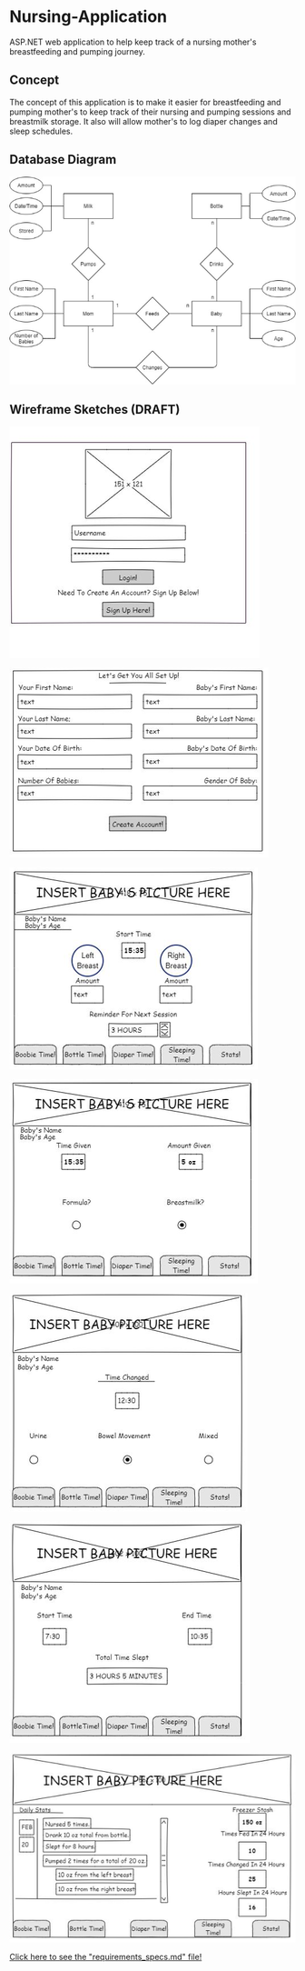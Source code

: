 # Nursing-Application
ASP.NET web application to help keep track of a nursing mother's  breastfeeding and pumping journey.


## Concept
The concept of this application is to make it easier for breastfeeding and pumping mother's to keep track of their nursing and pumping sessions and breastmilk storage. It also will allow mother's to log diaper changes and sleep schedules.


## Database Diagram

![Entity Relationship Diagram](https://github.com/HelloLovelyWorld/Nursing-Application/blob/main/Project%20ERD.jpg)


## Wireframe Sketches (DRAFT)

![Login Screen](https://github.com/HelloLovelyWorld/Nursing-App/blob/main/Screen1.JPG)

![Sign Up Screen](https://github.com/HelloLovelyWorld/Nursing-App/blob/main/Screen2.JPG)

![Breastfeeding and Pumping Screen](https://github.com/HelloLovelyWorld/Nursing-App/blob/main/Screen3.JPG)

![Bottle Feeding Screen](https://github.com/HelloLovelyWorld/Nursing-Application/blob/main/Screen4.JPG)

![Diaper Logging Screen](https://github.com/HelloLovelyWorld/Nursing-Application/blob/main/Screen5.JPG)

![Sleep Logging Screen](https://github.com/HelloLovelyWorld/Nursing-Application/blob/main/Screen6.JPG)

![Stats Screen](https://github.com/HelloLovelyWorld/Nursing-Application/blob/main/Screen7.JPG)

[Click here to see the "requirements_specs.md" file!](https://github.com/HelloLovelyWorld/Nursing-Application/blob/main/Requirements_Specs.md)
